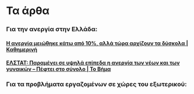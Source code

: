 # Τα άρθα
### Για την ανεργία στην Ελλάδα:
#### [Η ανεργία μειώθηκε κάτω από 10%, αλλά τώρα αρχίζουν τα δύσκολα | Καθημερινή](https://www.kathimerini.gr/economy/562761562/i-anergia-meiothike-kato-apo-10-alla-tora-archizoyn-ta-dyskola/)
#### [ΕΛΣΤΑΤ: Παραμένει σε υψηλά επίπεδα η ανεργία των νέων και των γυναικών – Πέφτει στο σύνολο | Το Βήμα](https://www.tovima.gr/2023/11/03/finance/elstat-paramenei-se-ypsila-epipeda-i-anergia-ton-neon-kai-ton-gynaikon-peftei-sto-synolo/)

### Για τα προβλήματα εργαζομένων σε χώρες του εξωτερικού:
#### 
